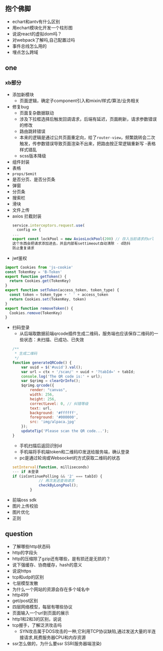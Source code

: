 ## 抱个佛脚

- echart和antv有什么区别
- 用echart模块化开发一个柱形图
- 说说react的虚拟dom吗？
- 对webpack了解吗,自己配置过吗
- 事件总线怎么用的
- 埋点怎么跨域

## one
### xb部分
- 添加新模块
  - 页面逻辑，确定子component引入和mixin/样式/算法/业务相关
- 修复bug
  - 页面复杂数据联动
   - 涉及下拉框选择后触发回调请求，后端有延迟，页面刷新，请求参数错误的修改
  - 路由跳转错误
   - 本来的逻辑是通过公共页面重定向，给了`router-view`，频繁跳转会二次触发，传参数错误导致页面渲染不出来，把路由按正常逻辑重新写
  -表格样式错乱
  - scss版本降级
- 组件封装
 - 表格
  - `props/$emit`
  - 是否分页、是否分页条
 - 弹窗
 - 分页条
 - 搜索栏
 - 滑块
 - 文件上传
- axios 拦截封装
  ``` js
  service.interceptors.request.use(
    config => {
  ...
  export const lockPool = new AxiosLockPool(200) // 存入当前请求的url
  这个东西会把请求添加进去，并且内部有settimeout自动清除 - d防抖
  防止重复请求
  ```
- jwt鉴权
``` js
import Cookies from 'js-cookie'
const TokenKey = 'B-Token'
export function getToken() {
  return Cookies.get(TokenKey)
}
export function setToken(access_token, token_type) {
  const token = token_type + ' ' + access_token
  return Cookies.set(TokenKey, token)
}
export function removeToken() {
  Cookies.remove(TokenKey)
}
```
- 扫码登录
  - 从后端取数据前端qrcode插件生成二维码，服务端也应该保存二维码的一些状态：未扫描、已成功、已失效
  ``` js
  /**
   * 生成二维码
   */
  function generateQRCode() {
      var uuid = $('#uuid').val();
      var url = ctx + '/scan/' + uuid + '?tabId=' + tabId;
      console.log('The QR code is:' + url);
      var $qrimg = clearQrInfo();
      $qrimg.qrcode({
          render: "canvas",
          width: 256,
          height: 256,
          correctLevel: 0, // 纠错等级
          text: url,
          background: '#ffffff',
          foreground: '#000000',
          src: 'img/alpaca.jpg'
      });
      updateTip('Please scan the QR code...');
  }
  ```
  - 手机扫描后返回识别id
  - 手机端将手机端token和二维码ID发送给服务端，确认登录
  - pc是通过轮询或Websocket的方式获取二维码的状态
  ``` js
  setInterval(function, milliseconds)
  --- if 未登录
  if (isContinuePolling && '2' === tabId) {
              // 再次发送查询请求
              checkByLongPool();
          }
  ```
- 前端oss sdk
- 图片上传校验
- 图片优化
- 正则


## question
- 了解哪些http状态码
- http的字段头
- http的压缩除了gzip还有哪些，是有损还是无损的？
- 说下强缓存、协商缓存，hash的意义
- 说说https
- tcp和udp的区别
- 七层模型发散
- 为什么一个网站的资源会存在多个域名中
- http499
- get/post区别
- 四层网络模型，每层有哪些协议
- 页面输入一个url到页面的展示
- http1和2和3的区别，说说
- tcp握手，了解泛洪攻击吗
  - SYN攻击属于DOS攻击的一种,它利用TCP协议缺陷,通过发送大量的半连接请求,耗费服务器CPU和内存资源
- ssr怎么做的，为什么要ssr
SSR(服务器端渲染)

